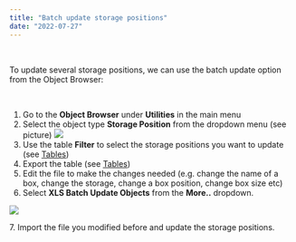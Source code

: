 ```yaml
---
title: "Batch update storage positions"
date: "2022-07-27"
---
```


 

To update several storage positions, we can use the batch update option from the Object Browser:

 

1. Go to the **Object Browser** under **Utilities** in the main menu
2. Select the object type **Storage Position** from the dropdown menu (see picture) ![](https://openbis.ch/wp-content/uploads/2022/07/object-browser-storage-position.png)
3. Use the table **Filter** to select the storage positions you want to update (see [Tables](https://openbis.ch/index.php/docs/user-documentation/additional-functionalities/tables/))
4. Export the table (see [Tables](https://openbis.ch/index.php/docs/user-documentation/additional-functionalities/tables/))
5. Edit the file to make the changes needed (e.g. change the name of a box, change the storage, change a box position, change box size etc)
6. Select **XLS Batch Update Objects** from the **More..** dropdown.

![](https://openbis.ch/wp-content/uploads/2022/07/XLS-update-storage-positions-300x150.png)

7\. Import the file you modified before and update the storage positions.
